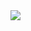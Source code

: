 <img src="https://user-images.githubusercontent.com/80210946/208172842-b72dbadc-2479-46c2-b500-a58baa872a6f.png" />
